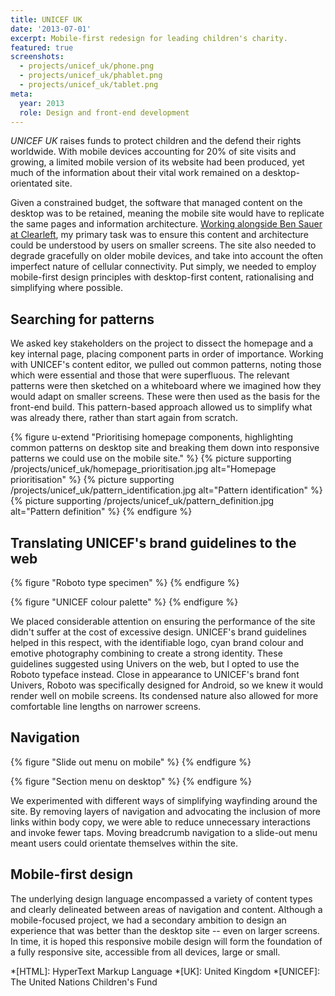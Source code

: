 ```yaml
---
title: UNICEF UK
date: '2013-07-01'
excerpt: Mobile-first redesign for leading children's charity.
featured: true
screenshots:
  - projects/unicef_uk/phone.png
  - projects/unicef_uk/phablet.png
  - projects/unicef_uk/tablet.png
meta:
  year: 2013
  role: Design and front-end development
---
```

_UNICEF UK_ raises funds to protect children and the defend their rights worldwide. With mobile devices accounting for 20% of site visits and growing, a limited mobile version of its website had been produced, yet much of the information about their vital work remained on a desktop-orientated site.

Given a constrained budget, the software that managed content on the desktop was to be retained, meaning the mobile site would have to replicate the same pages and information architecture. [Working alongside Ben Sauer at Clearleft][1], my primary task was to ensure this content and architecture could be understood by users on smaller screens. The site also needed to degrade gracefully on older mobile devices, and take into account the often imperfect nature of cellular connectivity. Put simply, we needed to employ mobile-first design principles with desktop-first content, rationalising and simplifying where possible.

## Searching for patterns
We asked key stakeholders on the project to dissect the homepage and a key internal page, placing component parts in order of importance. Working with UNICEF's content editor, we pulled out common patterns, noting those which were essential and those that were superfluous. The relevant patterns were then sketched on a whiteboard where we imagined how they would adapt on smaller screens. These were then used as the basis for the front-end build. This pattern-based approach allowed us to simplify what was already there, rather than start again from scratch.

{% figure u-extend "Prioritising homepage components, highlighting common patterns on desktop site and breaking them down into responsive patterns we could use on the mobile site." %}
{% picture supporting /projects/unicef_uk/homepage_prioritisation.jpg alt="Homepage prioritisation" %}
{% picture supporting /projects/unicef_uk/pattern_identification.jpg alt="Pattern identification" %}
{% picture supporting /projects/unicef_uk/pattern_definition.jpg alt="Pattern definition" %}
{% endfigure %}

## Translating UNICEF's brand guidelines to the web
{% figure "Roboto type specimen" %}
{% endfigure %}

{% figure "UNICEF colour palette" %}
{% endfigure %}

We placed considerable attention on ensuring the performance of the site didn't suffer at the cost of excessive design. UNICEF's brand guidelines helped in this respect, with the identifiable logo, cyan brand colour and emotive photography combining to create a strong identity. These guidelines suggested using Univers on the web, but I opted to use the Roboto typeface instead. Close in appearance to UNICEF's brand font Univers, Roboto was specifically designed for Android, so we knew it would render well on mobile screens. Its condensed nature also allowed for more comfortable line lengths on narrower screens.

## Navigation
{% figure "Slide out menu on mobile" %}
{% endfigure %}

{% figure "Section menu on desktop" %}
{% endfigure %}

We experimented with different ways of simplifying wayfinding around the site. By removing layers of navigation and advocating the inclusion of more links within body copy, we were able to reduce unnecessary interactions and invoke fewer taps. Moving breadcrumb navigation to a slide-out menu meant users could orientate themselves within the site.

## Mobile-first design
The underlying design language encompassed a variety of content types and clearly delineated between areas of navigation and content. Although a mobile-focused project, we had a secondary ambition to design an experience that was better than the desktop site -- even on larger screens. In time, it is hoped this responsive mobile design will form the foundation of a fully responsive site, accessible from all devices, large or small.

[1]: http://clearleft.com/made/unicef

*[HTML]: HyperText Markup Language
*[UK]: United Kingdom
*[UNICEF]: The United Nations Children's Fund
